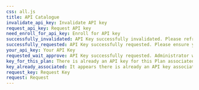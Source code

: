 ```yaml
---
css: all.js
title: API Catalogue
invalidate_api_key: Invalidate API key
request_api_key: Request API key
need_enroll_for_api_key: Enroll for API key
successfully_invalidated: API Key successfully invalidated. Please refresh page if you want to request key again.
successfully_requested: API Key successfully requested. Please ensure you saved key.
your_api_key: Your API Key
requested_wait_approve: API Key successfully requested. Administrator will review your request and you'll be able to see key once you're approved.
key_for_this_plan: There is already an API key for this Plan associated with this account for this plan.
key_already_associated: It appears there is already an API key associated with this account for this plan. To reset your key, or to change your key details, please contact your site administrator.
request_key: Request Key
request: Request
---
```


